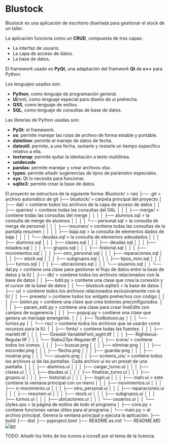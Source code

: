 # Blustock

Blustock es una aplicación de escritorio diseñada para gestionar el stock de un taller.

La aplicación funciona como un **CRUD**, compuesta de tres capas:
- La interfaz de usuario.
- La capa de acceso de datos.
- La base de datos.

El framework usado es **PyQt**, una adaptación del framwork **Qt** de **c++** para Python.

Los lenguajes usados son:
- **Python**, como lenguaje de programación general.
- **Ui**/xml, como lenguaje especial para diseño de ui prehecha.
- **QSS**, como lenguaje de estilos.
- **SQL**, como lenguaje de consultas de base de datos.

Las librerías de Python usadas son:
- **PyQt**: el framework.
- **os**: permite manejar las rutas de archivo de forma estable y portable.
- **datetime**: permite el manejo de datos de fecha.
- **dateutil**: permite, a una fecha, sumarle y restarle un tiempo específico relativo a ella.
- **textwrap**: permite quitar la identación a texto multilínea.
- **unidecode**
- **pandas**: permite manejar y crear archivos xlsx.
- **types**: permite añadir sugerencias de tipos de parámetro especiales.
- **sys**: Qt lo necesita para funcionar.
- **sqlite3**: permite crear la base de datos.

El proyecto se estructura de la siguiente forma:
Blustock/                        > raíz
├── .git                         > archivo automático de git
├── blustock/                    > carpeta principal del proyecto
│   ├── dal/                     > contiene todos los archivos de la capa de acceso de datos
│   │   ├── queries/             > contiene todas las consultas del DAL
│   │   │   ├── merge/           > contiene todas las consultas del merge
│   │   │   │   ├── alumnos.sql  > la consulta de merge de alumnos
│   │   │   │   └── personal.sql > la consulta de merge de personal
│   │   │   ├── resumen/         > contiene todas las consultas de la pantalla resumen
│   │   │   │   ├── baja.sql     > la consulta de elementos dados de baja
│   │   │   │   └── deudas.sql   > la consulta de elementos adeudados
│   │   │   ├── alumnos.sql
│   │   │   ├── clases.sql
│   │   │   ├── deudas.sql
│   │   │   ├── estados.sql
│   │   │   ├── grupos.sql
│   │   │   ├── historial.sql
│   │   │   ├── movimientos.sql
│   │   │   ├── otro_personal.sql
│   │   │   ├── reparaciones.sql
│   │   │   ├── stock.sql
│   │   │   ├── subgrupos.sql
│   │   │   ├── tipos_mov.sql
│   │   │   ├── turnos.sql
│   │   │   ├── ubicaciones.sql
│   │   │   └── usuarios.sql
│   │   └── dal.py               > contiene una clase para gestionar el flujo de datos entre la base de datos y la IU
│   ├── db/                      > contiene todos los archivos relacionados con la base de datos
│   │   ├── bdd.py               > contiene una clase que crea la conexión y el cursor de la base de datos
│   │   └── blustock.sqlite3     > la base de datos
│   ├── ui/                      > contiene todos los archivos relacionados exclusivamente con la IU
│   │   ├── presets/             > contiene todos los widgets prehechos con código
│   │   │   ├── boton.py         > contiene una clase que crea botones preconfigurados.
│   │   │   ├── param_edit.py    > contiene una clase para crear lineEdits con campos de sugerencia
│   │   │   ├── popup.py         > contiene una clase que genera un mensaje emergente.
│   │   │   ├── Toolbotoon.py
│   │   │   └── turnos.py
│   │   └── rsc/                 > contiene todos los archivos que se usarán como recursos para la IU.
│   │       ├── fonts/           > contiene todas las fuentes.
│   │       │   ├── marlett.ttf
│   │       │   ├── Oswald-VariableFont_wght.ttf
│   │       │   ├── Righteous-Regular.ttf
│   │       │   └── Slabo27px-Regular.ttf
│   │       ├── icons/           > contiene todos los íconos.
│   │       │   ├── buscar.png
│   │       │   ├── eliminar.png
│   │       │   ├── esconder.png
│   │       │   ├── flecha.png
│   │       │   ├── guardar.png
│   │       │   ├── mostrar.png
│   │       │   └── usuario.png
│   │       ├── screens_uis/     > contiene todos los archivos ui de las pantallas. Cada archivo ui es un preset de una pantalla.
│   │       │   ├── alumnos.ui
│   │       │   ├── cargar_turno.ui
│   │       │   ├── clases.ui
│   │       │   ├── deudas.ui
│   │       │   ├── finalizar_turno.ui
│   │       │   ├── grupos.ui
│   │       │   ├── historial.ui
│   │       │   ├── login.ui
│   │       │   ├── main.ui      > este contiene la ventana principal con un menú
│   │       │   ├── movimientos.ui
│   │       │   ├── n-movimiento.ui
│   │       │   ├── otro_personal.ui
│   │       │   ├── reparaciones.ui
│   │       │   ├── resumen.ui
│   │       │   ├── stock.ui
│   │       │   ├── subgrupos.ui
│   │       │   ├── turnos.ui
│   │       │   ├── ubicaciones.ui
│   │       │   └── usuarios.ui
│   │       └── styles.qss       > la página de estilos de todo el programa
│   ├── core.py                  > contiene funciones varias útiles para el programa
│   └── main.py                  > el archivo principal. Genera la ventana principal y ejecuta la aplicación.
├── build
├── dist
├── pyproject.toml
├── README.es.md
└── README.MD
[![en](https://img.shields.io/badge/lang-en-red.svg)](https://github.com/jonatasemidio/multilanguage-readme-pattern/blob/master/README.md)

TODO: Añadir los links de los iconos a icons8 por el tema de la licencia.
